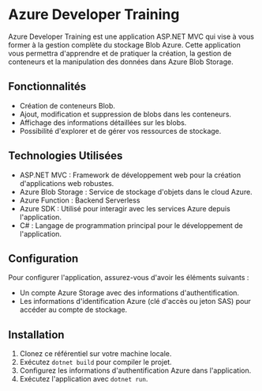 # Azure Developer Training

Azure Developer Training est une application ASP.NET MVC qui vise à vous former à la gestion complète du stockage Blob Azure. Cette application vous permettra d'apprendre et de pratiquer la création, la gestion de conteneurs et la manipulation des données dans Azure Blob Storage.

## Fonctionnalités

- Création de conteneurs Blob.
- Ajout, modification et suppression de blobs dans les conteneurs.
- Affichage des informations détaillées sur les blobs.
- Possibilité d'explorer et de gérer vos ressources de stockage.

## Technologies Utilisées

- ASP.NET MVC : Framework de développement web pour la création d'applications web robustes.
- Azure Blob Storage : Service de stockage d'objets dans le cloud Azure.
- Azure Function : Backend Serverless
- Azure SDK : Utilisé pour interagir avec les services Azure depuis l'application.
- C# : Langage de programmation principal pour le développement de l'application.

## Configuration

Pour configurer l'application, assurez-vous d'avoir les éléments suivants :

- Un compte Azure Storage avec des informations d'authentification.
- Les informations d'identification Azure (clé d'accès ou jeton SAS) pour accéder au compte de stockage.

## Installation

1. Clonez ce référentiel sur votre machine locale.
2. Exécutez `dotnet build` pour compiler le projet.
3. Configurez les informations d'authentification Azure dans l'application.
4. Exécutez l'application avec `dotnet run`.



